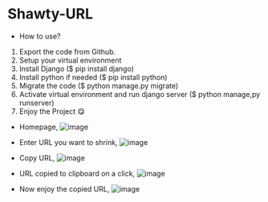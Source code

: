 # Shawty-URL
- How to use?
1. Export the code from Github.
2. Setup your virtual environment
3. Install Django ($ pip install django)
4. Install python if needed ($ pip install python)
5. Migrate the code ($ python manage.py migrate)
6. Activate virtual environment and run django server ($ python manage,py runserver)
7. Enjoy the Project 😋

- Homepage, 
![image](https://user-images.githubusercontent.com/108626421/204132187-1eb94e14-5dda-4ec7-b4c2-218531839f02.png)

- Enter URL you want to shrink,
![image](https://user-images.githubusercontent.com/108626421/204132232-b6c33cf2-bcab-49a8-98b4-6b6c84b5bb62.png)

- Copy URL,
![image](https://user-images.githubusercontent.com/108626421/204132300-8c0c20a3-895e-4dd6-b516-228eea46ef4a.png)

- URL copied to clipboard on a click,
![image](https://user-images.githubusercontent.com/108626421/204132306-9cccd1bf-9303-49db-9642-70ece21ece33.png)

- Now enjoy the copied URL,
![image](https://user-images.githubusercontent.com/108626421/204132310-af1a4970-e463-4708-ad4d-18d943f42af0.png)
